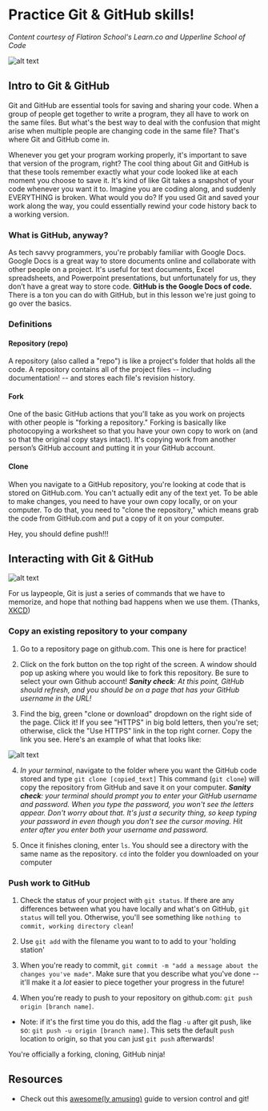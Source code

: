 # Practice Git & GitHub skills!

*Content courtesy of Flatiron School's Learn.co and Upperline School of Code*

![alt text](https://pando-assets.s3.amazonaws.com/uploads/2013/07/screen-shot-2013-07-08-at-4-17-49-pm.png "OctoCat, the GitHub mascot")


## Intro to Git & GitHub

Git and GitHub are essential tools for saving and sharing your code. When a group of people get together to write a program, they all have to work on the same files. But what's the best way to deal with the confusion that might arise when multiple people are changing code in the same file? That's where Git and GitHub come in.

Whenever you get your program working properly, it's important to save that version of the program, right? The cool thing about Git and GitHub is that these tools remember exactly what your code looked like at each moment you choose to save it. It's kind of like Git takes a snapshot of your code whenever you want it to. Imagine you are coding along, and suddenly EVERYTHING is broken. What would you do? If you used Git and saved your work along the way, you could essentially rewind your code history back to a working version.

### What is GitHub, anyway?

As tech savvy programmers, you're probably familiar with Google Docs. Google Docs is a great way to store documents online and collaborate with other people on a project. It's useful for text documents, Excel spreadsheets, and Powerpoint presentations, but unfortunately for us, they don’t have a great way to store code. **GitHub is the Google Docs of code.** There is a ton you can do with GitHub, but in this lesson we're just going to go over the basics.

### Definitions

#### Repository (repo)

A repository (also called a "repo") is like a project's folder that holds all the code. A repository contains all of the project files -- including documentation! -- and stores each file's revision history.

#### Fork

One of the basic GitHub actions that you'll take as you work on projects with other people is "forking a repository." Forking is basically like photocopying a worksheet so that you have your own copy to work on (and so that the original copy stays intact). It's copying work from another person’s GitHub account and putting it in your GitHub account.

#### Clone
When you navigate to a GitHub repository, you're looking at code that is stored on GitHub.com. You can't actually edit any of the text yet. To be able to make changes, you need to have your own copy locally, or on your computer. To do that, you need to "clone the repository," which means grab the code from GitHub.com and put a copy of it on your computer.

Hey, you should define push!!!

## Interacting with Git & GitHub

![alt text](https://imgs.xkcd.com/comics/git.png "We're all in this boat together" )

For us laypeople, Git is just a series of commands that we have to memorize, and hope that nothing bad happens when we use them. (Thanks, [XKCD](https://xkcd.com/1597/))

### Copy an existing repository to your company

1. Go to a repository page on github.com. This one is here for practice!

2. Click on the fork button on the top right of the screen. A window should pop up asking where you would like to fork this repository. Be sure to select your own Github account! ***Sanity check**: At this point, GitHub should refresh, and you should be on a page that has your GitHub username in the URL!*

3. Find the big, green "clone or download" dropdown on the right side of the page. Click it! If you see "HTTPS" in big bold letters, then you're set; otherwise, click the "Use HTTPS" link in the top right corner. Copy the link you see. Here's an example of what that looks like:

![alt text](https://help.github.com/assets/images/help/repository/remotes-url.png "Clone a repo")

4. *In your terminal*, navigate to the folder where you want the GitHub code stored and type `git clone [copied_text]` This command (`git clone`) will copy the repository from GitHub and save it on your computer. ***Sanity check**: your terminal should prompt you to enter your GitHub username and password. When you type the password, you won't see the letters appear. Don't worry about that. It's just a security thing, so keep typing your password in even though you don't see the cursor moving. Hit enter after you enter both your username and password.*

5. Once it finishes cloning, enter `ls`. You should see a directory with the same name as the repository. `cd` into the folder you downloaded on your computer

### Push work to GitHub

1. Check the status of your project with `git status`. If there are any differences between what you have locally and what's on GitHub, `git status` will tell you. Otherwise, you'll see something like `nothing to commit, working directory clean`!

2. Use `git add` with the filename you want to to add to your 'holding station'

3. When you're ready to commit, `git commit -m "add a message about the changes you've made"`. Make sure that you describe what you've done -- it'll make it a *lot* easier to piece together your progress in the future!

4. When you're ready to push to your repository on github.com: `git push origin [branch name]`.
  - Note: if it's the first time you do this, add the flag `-u` after git push, like so: `git push -u origin [branch name]`. This sets the default `push` location to origin, so that you can just `git push` afterwards!

You're officially a forking, cloning, GitHub ninja!


## Resources

- Check out this [awesome(ly amusing)](http://bloggytoons.com/posts/2013/10/10/git-kitchen-wchef-ramsay) guide to version control and git!
